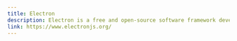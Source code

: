 ```yaml
---
title: Electron
description: Electron is a free and open-source software framework developed and maintained by GitHub. It allows for the development of desktop GUI applications using web technologies- it combines the Chromium rendering engine and the Node.js runtime. It was originally built for Atom.
link: https://www.electronjs.org/
---
```

